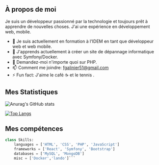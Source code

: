 ## À propos de moi

Je suis un développeur passionné par la technologie et toujours prêt à apprendre de nouvelles choses. J'ai une expérience en développement web, mobile.

- 🔭 Je suis actuellement en formation à l'IDEM en tant que développeur web et web mobile.
- 🌱 J'apprends actuellement à créer un site de dépannage informatique avec Symfony/Docker.
- 💬 Demandez-moi n'importe quoi sur PHP.
- 📫 Comment me joindre: fgalinier51@gmail.com
- ⚡ Fun fact: J'aime le café ☕ et le tennis .


## Mes Statistiques

![Anurag's GitHub stats](https://github-readme-stats.vercel.app/api?username=FranckGalinier&theme=shadow_blue&show_icons=true)

[![Top Langs](https://github-readme-stats.vercel.app/api/top-langs/?username=FranckGalinier&layout=donut-vertical&theme=shadow_blue)](https://github.com/FranckGalinier/github-readme-stats)




## Mes compétences

```python
class Skills:
    languages = ['HTML', 'CSS', 'PHP', 'JavaScript']
    frameworks = ['React', 'Symfony', 'Bootstrap']
    databases = ['MySQL', 'MongoDB']
    misc = ['Docker','lando']```
